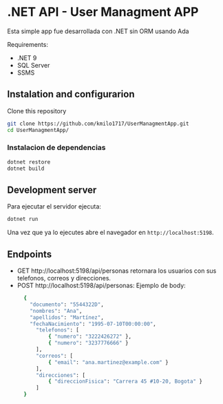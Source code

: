 # .NET API - User Managment APP

Esta simple app fue desarrollada con .NET sin ORM usando Ada


Requirements:
- .NET 9
- SQL Server
- SSMS
## Instalation and configurarion

Clone this repository

```bash
git clone https://github.com/kmilo1717/UserManagmentApp.git
cd UserManagmentApp/
```


### Instalacion de dependencias

```bash
dotnet restore
dotnet build
```

## Development server

Para ejecutar el servidor ejecuta:

```bash
dotnet run
```
Una vez que ya lo ejecutes abre el navegador en  `http://localhost:5198`. 

## Endpoints

- GET http://localhost:5198/api/personas retornara los usuarios con sus telefonos, correos y direcciones.
- POST http://localhost:5198/api/personas:
  Ejemplo de body:
  ```bash
    {
      "documento": "5544322D",
      "nombres": "Ana",
      "apellidos": "Martínez",
      "fechaNacimiento": "1995-07-10T00:00:00",
        "telefonos": [
            { "numero": "3222426272" },
            { "numero": "3237776666" }
        ],
        "correos": [
            { "email": "ana.martinez@example.com" }
        ],
        "direcciones": [
            { "direccionFisica": "Carrera 45 #10-20, Bogota" }
        ]
    }
  ```
